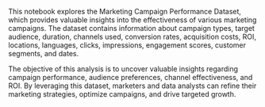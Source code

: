  This notebook explores the Marketing Campaign Performance Dataset, which provides valuable insights into the effectiveness of various marketing campaigns. The dataset contains information about campaign types, target audience, duration, channels used, conversion rates, acquisition costs, ROI, locations, languages, clicks, impressions, engagement scores, customer segments, and dates.

The objective of this analysis is to uncover valuable insights regarding campaign performance, audience preferences, channel effectiveness, and ROI. By leveraging this dataset, marketers and data analysts can refine their marketing strategies, optimize campaigns, and drive targeted growth.
